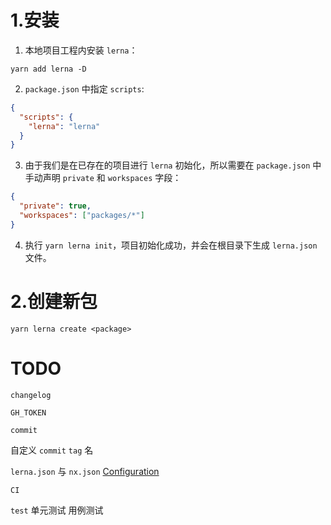 # 1.安装

1. 本地项目工程内安装 `lerna`：

```shell
yarn add lerna -D
```

2. `package.json` 中指定 `scripts`:

```json
{
  "scripts": {
    "lerna": "lerna"
  }
}
```

3. 由于我们是在已存在的项目进行 `lerna` 初始化，所以需要在 `package.json` 中手动声明 `private` 和 `workspaces` 字段：

```json
{
  "private": true,
  "workspaces": ["packages/*"]
}
```

4. 执行 `yarn lerna init`，项目初始化成功，并会在根目录下生成 `lerna.json` 文件。

# 2.创建新包

```shell
yarn lerna create <package>
```


# TODO

`changelog`

`GH_TOKEN`

`commit`

自定义 `commit` `tag` 名

`lerna.json` 与 `nx.json` [Configuration](https://lerna.js.org/docs/api-reference/configuration)

`CI`

`test` 单元测试 用例测试

